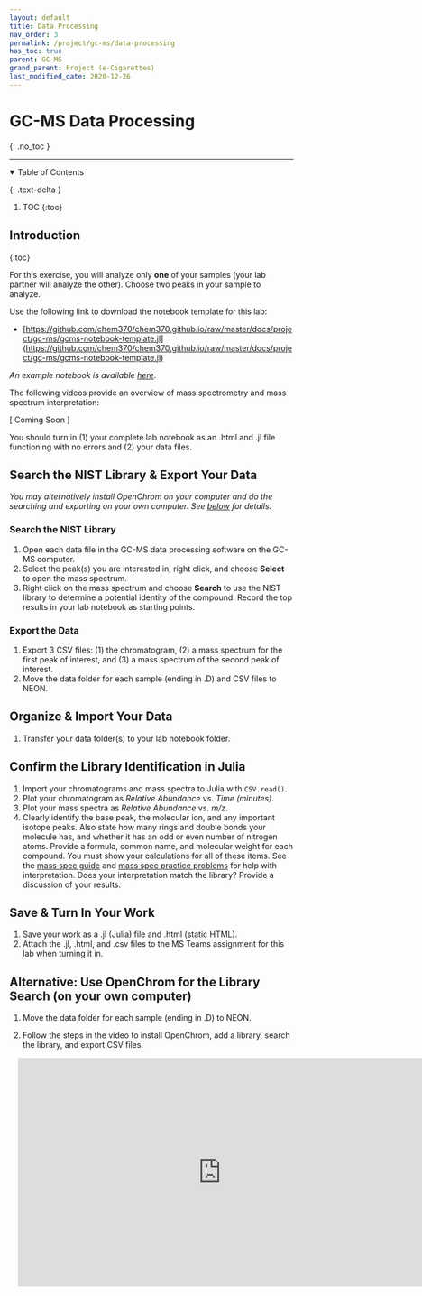 ```yaml
---
layout: default
title: Data Processing
nav_order: 3
permalink: /project/gc-ms/data-processing
has_toc: true
parent: GC-MS
grand_parent: Project (e-Cigarettes)
last_modified_date: 2020-12-26
---
```


# GC-MS Data Processing
{: .no_toc  }

----

<details open markdown="block">
  <summary>
  Table of Contents
  </summary>

  {: .text-delta }
1. TOC
{:toc}
</details>

## Introduction
{:toc}

For this exercise, you will analyze only **one** of your samples (your lab partner will analyze the other).  Choose two peaks in your sample to analyze.

Use the following link to download the notebook template for this lab:

- [https://github.com/chem370/chem370.github.io/raw/master/docs/project/gc-ms/gcms-notebook-template.jl](https://github.com/chem370/chem370.github.io/raw/master/docs/project/gc-ms/gcms-notebook-template.jl)

*An example notebook is available [here](https://alphonse.github.io/chem370/notebooks/good-example/)*.

The following videos provide an overview of mass spectrometry and mass spectrum interpretation:

<!-- <iframe src="https://wcu.hosted.panopto.com/Panopto/Pages/Embed.aspx?id=21813c10-83d2-4dad-8bac-ad030117a360&autoplay=false&offerviewer=true&showtitle=true&showbrand=false&start=0&interactivity=all" height="405" width="720" frameBorder = "0" style="border: 0px solid #464646; display: block; margin: 15px;" allowfullscreen allow="autoplay"></iframe>
 -->

[ Coming Soon ]

<div class = "tip">
You should turn in (1) your complete lab notebook as an .html and .jl file functioning with no errors and (2) your data files.
</div>

## Search the NIST Library & Export Your Data

*You may alternatively install OpenChrom on your computer and do the searching and exporting on your own computer. See [below]({{site.url}}/project/gc-ms/data-processing#alternative-use-openchrom-for-the-library-search-on-your-own-computer) for details.*

### Search the NIST Library

1. Open each data file in the GC-MS data processing software on the GC-MS computer.
1. Select the peak(s) you are interested in, right click, and choose **Select** to open the mass spectrum.
1. Right click on the mass spectrum and choose **Search** to use the NIST library to determine a potential identity of the compound.  Record the top results in your lab notebook as starting points.

### Export the Data

1. Export 3 CSV files: (1) the chromatogram, (2) a mass spectrum for the first peak of interest, and (3) a mass spectrum of the second peak of interest.
1. Move the data folder for each sample (ending in .D) and CSV files to NEON. 

## Organize & Import Your Data

1. Transfer your data folder(s) to your lab notebook folder.

## Confirm the Library Identification in Julia

1. Import your chromatograms and mass spectra to Julia with `CSV.read()`.
1. Plot your chromatogram as *Relative Abundance* vs. *Time (minutes)*.
1. Plot your mass spectra as *Relative Abundance* vs. *m/z*.
1. Clearly identify the base peak, the molecular ion, and any important isotope peaks.  Also state how many rings and double bonds your molecule has, and whether it has an odd or even number of nitrogen atoms.  Provide a formula, common name, and molecular weight for each compound.  You must show your calculations for all of these items.  See the [mass spec guide](/chem370/guides/mass-spec) and [mass spec practice problems](/useful-info/mass-spec-practice) for help with interpretation.  Does your interpretation match the library?  Provide a discussion of your results.

## Save & Turn In Your Work

1. Save your work as a .jl (Julia) file and .html (static HTML).
1. Attach the .jl, .html, and .csv files to the MS Teams assignment for this lab when turning it in.

## Alternative: Use OpenChrom for the Library Search (on your own computer)

1. Move the data folder for each sample (ending in .D) to NEON. 

1. Follow the steps in the video to install OpenChrom, add a library, search the library, and export CSV files.

<iframe src="https://wcu.hosted.panopto.com/Panopto/Pages/Embed.aspx?id=7d2b5841-5888-453d-9173-ac6300e32d05&autoplay=false&offerviewer=true&showtitle=true&showbrand=false&start=0&interactivity=all" height="405" width="720" frameBorder = "0" style="border: 0px solid #464646; display: block; margin: 15px;" allowfullscreen allow="autoplay"></iframe>
